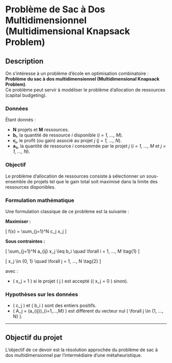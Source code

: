 # Problème de Sac à Dos Multidimensionnel (Multidimensional Knapsack Problem)

## Description

On s’intéresse à un problème d’école en optimisation combinatoire : **Problème du sac à dos multidimensionnel (Multidimensional Knapsack Problem)**.  
Ce problème peut servir à modéliser le problème d’allocation de ressources (capital budgeting).

### Données

Étant donnés :

- **N** projets et **M** ressources.
- **bᵢ**, la quantité de ressource *i* disponible (*i = 1, ..., M*).
- **cⱼ**, le profit (ou gain) associé au projet *j* (*j = 1, ..., N*).
- **aᵢⱼ**, la quantité de ressource *i* consommée par le projet *j* (*i = 1, ..., M* et *j = 1, ..., N*).

### Objectif

Le problème d’allocation de ressources consiste à sélectionner un sous-ensemble de projets tel que le gain total soit maximisé dans la limite des ressources disponibles.

### Formulation mathématique

Une formulation classique de ce problème est la suivante :

**Maximiser :**

\[
f(x) = \sum_{j=1}^N c_j x_j
\]

**Sous contraintes :**

\[
\sum_{j=1}^N a_{ij} x_j \leq b_i \quad \forall i = 1, ..., M \tag{1}
\]

\[
x_j \in \{0, 1\} \quad \forall j = 1, ..., N \tag{2}
\]

avec :

- \( x_j = 1 \) si le projet \( j \) est accepté (\( x_j = 0 \) sinon).

### Hypothèses sur les données

- \( c_j \) et \( b_i \) sont des entiers positifs.
- \( A_j = (a_{ij})_{i=1,...,M} \) est différent du vecteur nul \( \forall j \in \{1, ..., N\} \).

---

## Objectif du projet

L’objectif de ce devoir est la résolution approchée du problème de sac à dos multidimensionnel par l’intermédiaire d’une métaheuristique.
